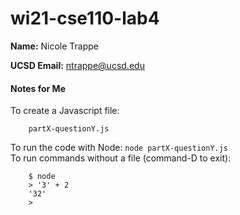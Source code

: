 # wi21-cse110-lab4

**Name:** Nicole Trappe

**UCSD Email:** ntrappe@ucsd.edu

#### Notes for Me
To create a Javascript file: <br/>
```vim
    partX-questionY.js
``` 
To run the code with Node: `node partX-questionY.js` <br/>
To run commands without a file (command-D to exit): <br/>
```vim
    $ node
    > '3' + 2
    '32'
    >
```
